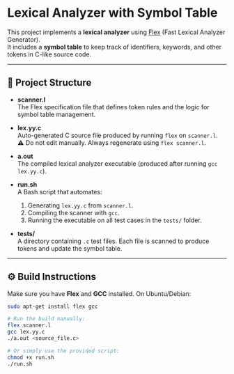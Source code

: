 # Lexical Analyzer with Symbol Table

This project implements a **lexical analyzer** using [Flex](https://github.com/westes/flex) (Fast Lexical Analyzer Generator).  
It includes a **symbol table** to keep track of identifiers, keywords, and other tokens in C-like source code.

---

## 📂 Project Structure

- **scanner.l**  
  The Flex specification file that defines token rules and the logic for symbol table management.

- **lex.yy.c**  
  Auto-generated C source file produced by running `flex` on `scanner.l`.  
  ⚠️ Do not edit manually. Always regenerate using `flex scanner.l`.

- **a.out**  
  The compiled lexical analyzer executable (produced after running `gcc lex.yy.c`).

- **run.sh**  
  A Bash script that automates:  
  1. Generating `lex.yy.c` from `scanner.l`.  
  2. Compiling the scanner with `gcc`.  
  3. Running the executable on all test cases in the `tests/` folder.

- **tests/**  
  A directory containing `.c` test files. Each file is scanned to produce tokens and update the symbol table.

---

## ⚙️ Build Instructions

Make sure you have **Flex** and **GCC** installed. On Ubuntu/Debian:

```bash
sudo apt-get install flex gcc

# Run the build manually:
flex scanner.l
gcc lex.yy.c
./a.out <source_file.c>

# Or simply use the provided script:
chmod +x run.sh
./run.sh


